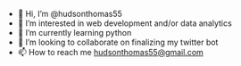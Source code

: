 - 👋 Hi, I’m @hudsonthomas55
- 👀 I’m interested in web development and/or data analytics
- 🌱 I’m currently learning python
- 💞️ I’m looking to collaborate on finalizing my twitter bot
- 📫 How to reach me hudsonthomas55@gmail.com

